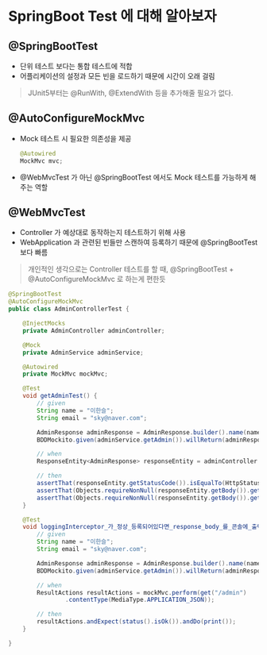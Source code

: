 # SpringBoot Test 에 대해 알아보자

[스프링부트 공식문서 (테스트)]: https://docs.spring.io/spring-boot/docs/current/reference/html/features.html#features.testing



## @SpringBootTest

- 단위 테스트 보다는 통합 테스트에 적합
- 어플리케이션의 설정과 모든 빈을 로드하기 때문에 시간이 오래 걸림

> JUnit5부터는 @RunWith, @ExtendWith 등을 추가해줄 필요가 없다.

## @AutoConfigureMockMvc

- Mock 테스트 시 필요한 의존성을 제공

  ```java
  @Autowired
  MockMvc mvc;
  ```

- @WebMvcTest 가 아닌 @SpringBootTest 에서도 Mock 테스트를 가능하게 해주는 역할

## @WebMvcTest

- Controller 가 예상대로 동작하는지 테스트하기 위해 사용
- WebApplication 과 관련된 빈들만 스캔하여 등록하기 때문에 @SpringBootTest 보다 빠름





> 개인적인 생각으로는 Controller 테스트를 할 때, @SpringBootTest + @AutoConfigureMockMvc 로 하는게 편한듯

```java
@SpringBootTest
@AutoConfigureMockMvc
public class AdminControllerTest {

    @InjectMocks
    private AdminController adminController;

    @Mock
    private AdminService adminService;

    @Autowired
    private MockMvc mockMvc;

    @Test
    void getAdminTest() {
        // given
        String name = "이한슬";
        String email = "sky@naver.com";

        AdminResponse adminResponse = AdminResponse.builder().name(name).email(email).build();
        BDDMockito.given(adminService.getAdmin()).willReturn(adminResponse);

        // when
        ResponseEntity<AdminResponse> responseEntity = adminController.getAdmin();

        // then
        assertThat(responseEntity.getStatusCode()).isEqualTo(HttpStatus.OK);
        assertThat(Objects.requireNonNull(responseEntity.getBody()).getName()).isEqualTo(name);
        assertThat(Objects.requireNonNull(responseEntity.getBody()).getEmail()).isEqualTo(email);
    }

    @Test
    void loggingInterceptor_가_정상_등록되어있다면_response_body_를_콘솔에_출력해준다() throws Exception {
        // given
        String name = "이한슬";
        String email = "sky@naver.com";

        AdminResponse adminResponse = AdminResponse.builder().name(name).email(email).build();
        BDDMockito.given(adminService.getAdmin()).willReturn(adminResponse);

        // when
        ResultActions resultActions = mockMvc.perform(get("/admin")
                .contentType(MediaType.APPLICATION_JSON));

        // then
        resultActions.andExpect(status().isOk()).andDo(print());
    }

}
```

